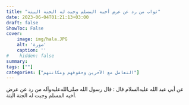 ```yaml
---
title: "ثواب من رد عن عرض أخيه المسلم وجبت له الجنة البتة"
date: 2023-06-04T01:21:13+03:00
draft: false
ShowToc: False
cover:
    image: img/hala.JPG
    alt: 'صورة'
    caption: ''
#    hidden: false
summary: 
tags: [""]
categories: ["التعامل مع الآخرين وحقوقهم ومكانتهم"]
---
```

عن أبي عبد الله عليه‌السلام قال : قال رسول
الله صلى‌الله‌عليه‌وآله من رد عن عرض أخيه المسلم وجبت له الجنة البتة.

